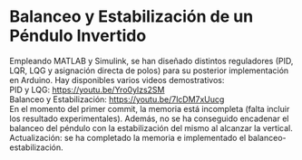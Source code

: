 # Balanceo y Estabilización de un Péndulo Invertido
Empleando MATLAB y Simulink, se han diseñado distintos reguladores (PID, LQR, LQG y asignación directa de polos) para su posterior implementación en Arduino.
Hay disponibles varios videos demostrativos:  
PID y LQG: https://youtu.be/Yro0ylzs2SM  
Balanceo y Estabilización: https://youtu.be/7lcDM7xUucg  
En el momento del primer commit, la memoria está incompleta (falta incluir los resultado experimentales). Además, no se ha conseguido encadenar el balanceo del péndulo con la estabilización del mismo al alcanzar la vertical.  
Actualización: se ha completado la memoria e implementado el balanceo-estabilización.
